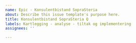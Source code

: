```yaml
---
name: Epic - Konsulentbistand SopraSteria
about: Describe this issue template's purpose here.
title: Konsulentbistand SopraSteria Q
labels: Kartlegging - analyse - tiltak og implementering
assignees: ''

---
```



